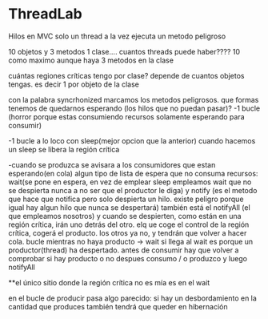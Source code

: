 # ThreadLab
Hilos en MVC 
solo un thread a la vez ejecuta un metodo peligroso

10 objetos y 3 metodos 1 clase.... cuantos threads puede haber???? 10 como maximo aunque haya 3 metodos en la clase

cuántas regiones críticas tengo por clase? depende de cuantos objetos tengas. es decir 1 por objeto de la clase

con la palabra syncrhonized marcamos los metodos peligrosos.
que formas tenemos de quedarnos esperando (los hilos que no puedan pasar)? 
-1 bucle (horror porque estas consumiendo recursos solamente esperando para consumir)

-1 bucle a lo loco con sleep(mejor opcion que la anterior)
cuando hacemos un sleep se libera la región crítica

-cuando se produzca se avisara a los consumidores que estan esperando(en cola)
algun tipo de lista de espera que no consuma recursos: wait(se pone en espera, en vez de emplear sleep empleamos wait que no se despierta nunca a no ser que el productor le diga) y notify (es el metodo que hace que notifica pero solo despierta un hilo. existe peligro porque igual hay algun hilo que nunca se despertará)
también está el notifyAll (el que empleamos nosotros)
y cuando se despierten, como están en una región crítica, irán uno detrás del otro.
elq ue coge el control de la región crítica, cogerá el producto. los otros ya no, y tendrán que volver a hacer cola. 
bucle mientras no haya producto -> wait
si llega al wait es porque un productor(thread) ha despertado.
antes de consumir hay que volver a comprobar si hay producto o no
despues consumo / o produzco
y luego notifyAll

**el único sitio donde la región crítica no es mía es en el wait

en el bucle de producir pasa algo parecido:
si hay un desbordamiento en la cantidad que produces también tendrá que queder en hibernación 



